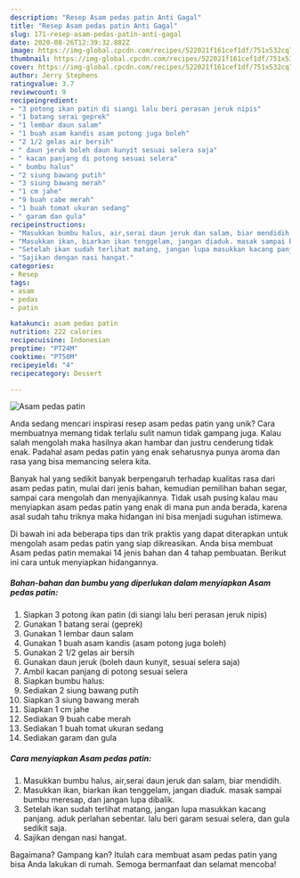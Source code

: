 ```yaml
---
description: "Resep Asam pedas patin Anti Gagal"
title: "Resep Asam pedas patin Anti Gagal"
slug: 171-resep-asam-pedas-patin-anti-gagal
date: 2020-08-26T12:39:32.882Z
image: https://img-global.cpcdn.com/recipes/522021f161cef1df/751x532cq70/asam-pedas-patin-foto-resep-utama.jpg
thumbnail: https://img-global.cpcdn.com/recipes/522021f161cef1df/751x532cq70/asam-pedas-patin-foto-resep-utama.jpg
cover: https://img-global.cpcdn.com/recipes/522021f161cef1df/751x532cq70/asam-pedas-patin-foto-resep-utama.jpg
author: Jerry Stephens
ratingvalue: 3.7
reviewcount: 9
recipeingredient:
- "3 potong ikan patin di siangi lalu beri perasan jeruk nipis"
- "1 batang serai geprek"
- "1 lembar daun salam"
- "1 buah asam kandis asam potong juga boleh"
- "2 1/2 gelas air bersih"
- " daun jeruk boleh daun kunyit sesuai selera saja"
- " kacan panjang di potong sesuai selera"
- " bumbu halus"
- "2 siung bawang putih"
- "3 siung bawang merah"
- "1 cm jahe"
- "9 buah cabe merah"
- "1 buah tomat ukuran sedang"
- " garam dan gula"
recipeinstructions:
- "Masukkan bumbu halus, air,serai daun jeruk dan salam, biar mendidih."
- "Masukkan ikan, biarkan ikan tenggelam, jangan diaduk. masak sampai bumbu meresap, dan jangan lupa dibalik."
- "Setelah ikan sudah terlihat matang, jangan lupa masukkan kacang panjang. aduk perlahan sebentar. lalu beri garam sesuai selera, dan gula sedikit saja."
- "Sajikan dengan nasi hangat."
categories:
- Resep
tags:
- asam
- pedas
- patin

katakunci: asam pedas patin 
nutrition: 222 calories
recipecuisine: Indonesian
preptime: "PT24M"
cooktime: "PT50M"
recipeyield: "4"
recipecategory: Dessert

---
```



![Asam pedas patin](https://img-global.cpcdn.com/recipes/522021f161cef1df/751x532cq70/asam-pedas-patin-foto-resep-utama.jpg)

Anda sedang mencari inspirasi resep asam pedas patin yang unik? Cara membuatnya memang tidak terlalu sulit namun tidak gampang juga. Kalau salah mengolah maka hasilnya akan hambar dan justru cenderung tidak enak. Padahal asam pedas patin yang enak seharusnya punya aroma dan rasa yang bisa memancing selera kita.

Banyak hal yang sedikit banyak berpengaruh terhadap kualitas rasa dari asam pedas patin, mulai dari jenis bahan, kemudian pemilihan bahan segar, sampai cara mengolah dan menyajikannya. Tidak usah pusing kalau mau menyiapkan asam pedas patin yang enak di mana pun anda berada, karena asal sudah tahu triknya maka hidangan ini bisa menjadi suguhan istimewa.




Di bawah ini ada beberapa tips dan trik praktis yang dapat diterapkan untuk mengolah asam pedas patin yang siap dikreasikan. Anda bisa membuat Asam pedas patin memakai 14 jenis bahan dan 4 tahap pembuatan. Berikut ini cara untuk menyiapkan hidangannya.

<!--inarticleads1-->

##### Bahan-bahan dan bumbu yang diperlukan dalam menyiapkan Asam pedas patin:

1. Siapkan 3 potong ikan patin (di siangi lalu beri perasan jeruk nipis)
1. Gunakan 1 batang serai (geprek)
1. Gunakan 1 lembar daun salam
1. Gunakan 1 buah asam kandis (asam potong juga boleh)
1. Gunakan 2 1/2 gelas air bersih
1. Gunakan  daun jeruk (boleh daun kunyit, sesuai selera saja)
1. Ambil  kacan panjang di potong sesuai selera
1. Siapkan  bumbu halus:
1. Sediakan 2 siung bawang putih
1. Siapkan 3 siung bawang merah
1. Siapkan 1 cm jahe
1. Sediakan 9 buah cabe merah
1. Sediakan 1 buah tomat ukuran sedang
1. Sediakan  garam dan gula




<!--inarticleads2-->

##### Cara menyiapkan Asam pedas patin:

1. Masukkan bumbu halus, air,serai daun jeruk dan salam, biar mendidih.
1. Masukkan ikan, biarkan ikan tenggelam, jangan diaduk. masak sampai bumbu meresap, dan jangan lupa dibalik.
1. Setelah ikan sudah terlihat matang, jangan lupa masukkan kacang panjang. aduk perlahan sebentar. lalu beri garam sesuai selera, dan gula sedikit saja.
1. Sajikan dengan nasi hangat.




Bagaimana? Gampang kan? Itulah cara membuat asam pedas patin yang bisa Anda lakukan di rumah. Semoga bermanfaat dan selamat mencoba!
